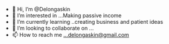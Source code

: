 - 👋 Hi, I’m @Delongaskin
- 👀 I’m interested in ...Making passive income 
- 🌱 I’m currently learning ..creating business and patient ideas
- 💞️ I’m looking to collaborate on ...
- 📫 How to reach me ...delongaskin@gmail.com

<!---
Delongaskin/Delongaskin is a ✨ special ✨ repository because its `README.md` (this file) appears on your GitHub profile.
You can click the Preview link to take a look at your changes.
--->
